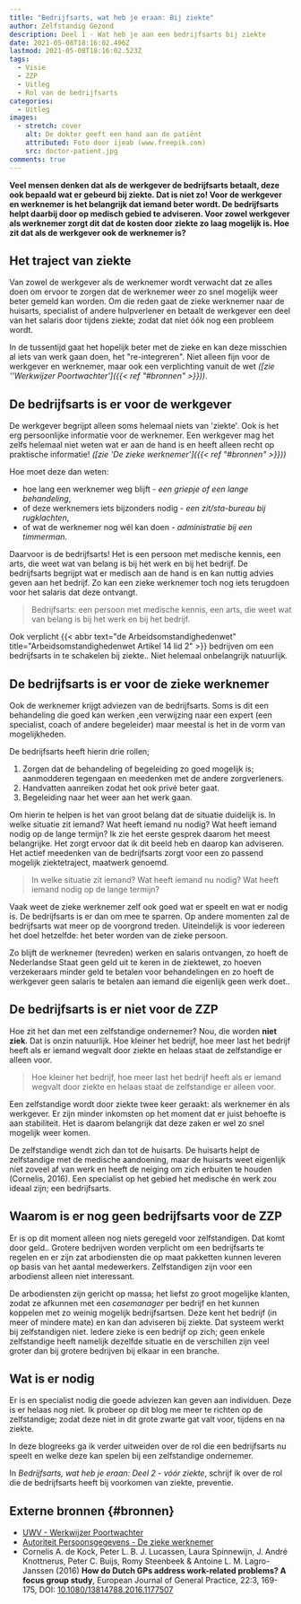 ```yaml
---
title: "Bedrijfsarts, wat heb je eraan: Bij ziekte"
author: Zelfstandig Gezond
description: Deel 1 - Wat heb je aan een bedrijfsarts bij ziekte
date: 2021-05-08T18:16:02.496Z
lastmod: 2021-05-08T18:16:02.523Z
tags:
  - Visie
  - ZZP
  - Uitleg
  - Rol van de bedrijfsarts
categories:
  - Uitleg
images:
  - stretch: cover
    alt: De dokter geeft een hand aan de patiënt
    attributed: Foto door ijeab (www.freepik.com)
    src: doctor-patient.jpg
comments: true
---
```

**Veel mensen denken dat als de werkgever de bedrijfsarts betaalt, deze ook bepaald wat er gebeurd bij ziekte. Dat is niet zo! Voor de werkgever en werknemer is het belangrijk dat iemand beter wordt. De bedrijfsarts helpt daarbij door op medisch gebied te adviseren. Voor zowel werkgever als werknemer zorgt dit dat de kosten door ziekte zo laag mogelijk is. Hoe zit dat als de werkgever ook de werknemer is?**
<!-- more -->

## Het traject van ziekte
Van zowel de werkgever als de werknemer wordt verwacht dat ze alles doen om ervoor te zorgen dat de werknemer weer zo snel mogelijk weer beter gemeld kan worden. Om die reden gaat de zieke werknemer naar de huisarts, specialist of andere hulpverlener en betaalt de werkgever een deel van het salaris door tijdens ziekte; zodat dat niet óók nog een probleem wordt.

In de tussentijd gaat het hopelijk beter met de zieke en kan deze misschien al iets van werk gaan doen, het "re-integreren". Niet alleen fijn voor de werkgever en werknemer, maar ook een verplichting vanuit de wet *([zie ''Werkwijzer Poortwachter']({{< ref "#bronnen" >}}))*.

## De bedrijfsarts is er voor de werkgever
De werkgever begrijpt alleen soms helemaal niets van 'ziekte'. Ook is het erg persoonlijke informatie voor de werknemer. Een werkgever mag het zelfs helemaal niet weten wat er aan de hand is en heeft alleen recht op praktische informatie! *([zie 'De zieke werknemer']({{< ref "#bronnen" >}}))*

Hoe moet deze dan weten:
* hoe lang een werknemer weg blijft - *een griepje of een lange behandeling*,
* of deze werknemers iets bijzonders nodig - *een zit/sta-bureau bij rugklachten*,
* of wat de werknemer nog wél kan doen - *administratie bij een timmerman*.

Daarvoor is de bedrijfsarts! Het is een persoon met medische kennis, een arts, die weet wat van belang is bij het werk en bij het bedrijf. De bedrijfsarts begrijpt wat er medisch aan de hand is en kan nuttig advies geven aan het bedrijf. Zo kan een zieke werknemer toch nog iets terugdoen voor het salaris dat deze ontvangt.

> Bedrijfsarts: een persoon met medische kennis, een arts, die weet wat van belang is bij het werk en bij het bedrijf. 

Ook verplicht {{< abbr text="de Arbeidsomstandighedenwet" title="Arbeidsomstandighedenwet Artikel 14 lid 2" >}} bedrijven om een bedrijfsarts in te schakelen bij ziekte.. Niet helemaal onbelangrijk natuurlijk.

## De bedrijfsarts is er voor de zieke werknemer
Ook de werknemer krijgt adviezen van de bedrijfsarts. Soms is dit een behandeling die goed kan werken ,een verwijzing naar een expert (een specialist, coach of andere begeleider) maar meestal is het in de vorm van mogelijkheden.

De bedrijfsarts heeft hierin drie rollen;
1. Zorgen dat de behandeling of begeleiding zo goed mogelijk is; aanmodderen tegengaan en meedenken met de andere zorgverleners.
2. Handvatten aanreiken zodat het ook privé beter gaat.
3. Begeleiding naar het weer aan het werk gaan.

Om hierin te helpen is het van groot belang dat de situatie duidelijk is. In welke situatie zit iemand? Wat heeft iemand nu nodig? Wat heeft iemand nodig op de lange termijn? Ik zie het eerste gesprek daarom het meest belangrijke. Het zorgt ervoor dat ik dit beeld heb en daarop kan adviseren. Het actief meedenken van de bedrijfsarts zorgt voor een zo passend mogelijk ziektetraject, maatwerk genoemd.

> In welke situatie zit iemand? Wat heeft iemand nu nodig? Wat heeft iemand nodig op de lange termijn?

Vaak weet de zieke werknemer zelf ook goed wat er speelt en wat er nodig is. De bedrijfsarts is er dan om mee te sparren. Op andere momenten zal de bedrijfsarts wat meer op de voorgrond treden. Uiteindelijk is voor iedereen het doel hetzelfde: het beter worden van de zieke persoon.

Zo blijft de werknemer (tevreden) werken en salaris ontvangen, zo hoeft de Nederlandse Staat geen geld uit te keren in de ziektewet, zo hoeven verzekeraars minder geld te betalen voor behandelingen en zo hoeft de werkgever geen salaris te betalen aan iemand die eigenlijk geen werk doet..

## De bedrijfsarts is er niet voor de ZZP
Hoe zit het dan met een zelfstandige ondernemer? Nou, die worden **niet ziek**. Dat is onzin natuurlijk.  Hoe kleiner het bedrijf, hoe meer last het bedrijf heeft als er iemand wegvalt door ziekte en helaas staat de zelfstandige er alleen voor.

> Hoe kleiner het bedrijf, hoe meer last het bedrijf heeft als er iemand wegvalt door ziekte en helaas staat de zelfstandige er alleen voor.

Een zelfstandige wordt door ziekte twee keer geraakt: als werknemer én als werkgever. Er zijn minder inkomsten op het moment dat er juist behoefte is aan stabiliteit. Het is daarom belangrijk dat deze zaken er wel zo snel mogelijk weer komen. 

De zelfstandige wendt zich dan tot de huisarts. De huisarts helpt de zelfstandige met de medische aandoening, maar de huisarts weet  eigenlijk niet zoveel af van werk en heeft de neiging om zich erbuiten te houden (Cornelis, 2016). Een specialist op het gebied het medische én werk zou ideaal zijn; een bedrijfsarts. 

## Waarom is er nog geen bedrijfsarts voor de ZZP
Er is op dit moment alleen nog niets geregeld voor zelfstandigen. Dat komt door geld.. Grotere bedrijven worden verplicht om een bedrijfsarts te regelen en er zijn zat arbodiensten die op maat pakketten kunnen leveren op basis van het aantal medewerkers. Zelfstandigen zijn voor een arbodienst alleen niet interessant.

De arbodiensten zijn gericht op massa; het liefst zo groot mogelijke klanten, zodat ze afkunnen met een *casemanager* per bedrijf en het kunnen koppelen met zo weinig mogelijk bedrijfsartsen. Deze kent het bedrijf (in meer of mindere mate) en kan dan adviseren bij ziekte. Dat systeem werkt bij zelfstandigen niet. Iedere zieke is een bedrijf op zich; geen enkele zelfstandige heeft namelijk dezelfde situatie en de verschillen zijn veel groter dan bij grotere bedrijven bij elkaar in een branche.

## Wat is er nodig
Er is en specialist nodig die goede adviezen kan geven aan individuen. Deze is er helaas nog niet. Ik probeer op dit blog me meer te richten op de zelfstandige; zodat deze niet in dit grote zwarte gat valt voor, tijdens en na ziekte.

In deze blogreeks ga ik verder uitweiden over de rol die een bedrijfsarts nu speelt en welke deze kan spelen bij een zelfstandige ondernemer.

In *Bedrijfsarts, wat heb je eraan: Deel 2 - vóór ziekte*,  schrijf ik over de rol die de bedrijfsarts heeft bij voorkomen van ziekte, preventie.

## Externe bronnen {#bronnen}
* [UWV - Werkwijzer Poortwachter](https://www.uwv.nl/werkgevers/brochures/werkwijzer-poortwachter.aspx)
* [Autoriteit Persoonsgegevens - De zieke werknemer](https://www.autoriteitpersoonsgegevens.nl/sites/default/files/atoms/files/beleidsregels_de_zieke_werknemer.pdf)
* Cornelis A. de Kock, Peter L. B. J. Lucassen, Laura Spinnewijn, J. André
Knottnerus, Peter C. Buijs, Romy Steenbeek & Antoine L. M. Lagro-Janssen (2016) **How do Dutch
GPs address work-related problems? A focus group study**, European Journal of General Practice,
22:3, 169-175, DOI: [10.1080/13814788.2016.1177507](https://doi.org/10.1080/13814788.2016.1177507)